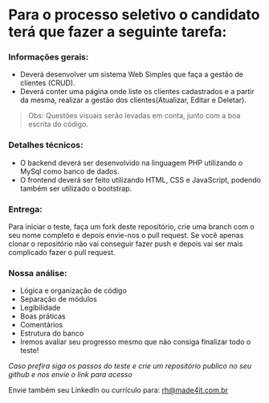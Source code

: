 # Para o processo seletivo o candidato terá que fazer a seguinte tarefa:

### Informações gerais:

- Deverá desenvolver um sistema Web Simples que faça a gestão de clientes (CRUD).
- Deverá conter uma página onde liste os clientes cadastrados e a partir da mesma, realizar a gestão dos clientes(Atualizar, Editar e Deletar).

>Obs: Questões visuais serão levadas em conta, junto com a boa escrita do código.

### Detalhes técnicos:

- O backend deverá ser desenvolvido na linguagem PHP utilizando o MySql como banco de dados.
- O frontend deverá ser feito utilizando HTML, CSS e JavaScript, podendo também ser utilizado o bootstrap.

### Entrega:

Para iniciar o teste, faça um fork deste repositório, crie uma branch com o seu nome completo e depois envie-nos o pull request. Se você apenas clonar o repositório não vai conseguir fazer push e depois vai ser mais complicado fazer o pull request.

### Nossa análise:

- Lógica e organização de código
- Separação de módulos
- Legibilidade
- Boas práticas
- Comentários
- Estrutura do banco
- Iremos avaliar seu progresso mesmo que não consiga finalizar todo o teste!

*Caso prefira siga os passos do teste e crie um repositório publico no seu github e nos envie o link para acesso*

Envie também seu LinkedIn ou currículo para: rh@made4it.com.br
